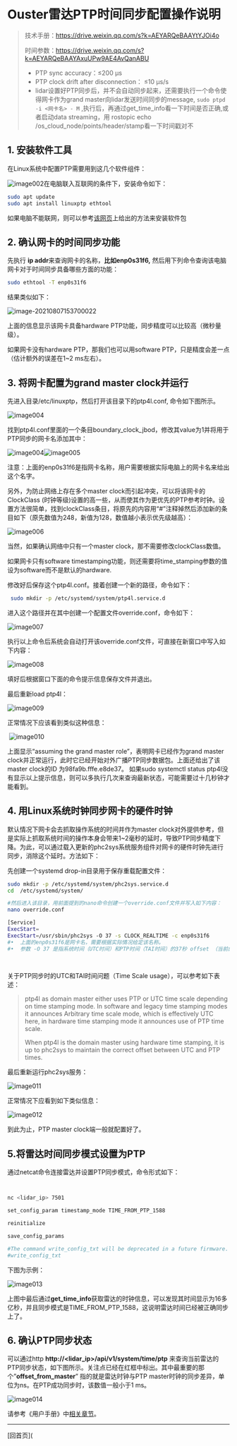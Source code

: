 #  Ouster雷达PTP时间同步配置操作说明

> 技术手册：https://drive.weixin.qq.com/s?k=AEYARQeBAAYtYJOi4o
>
> 时间参数：https://drive.weixin.qq.com/s?k=AEYARQeBAAYAxuUPw9AE4AvQanABU
>
> - PTP sync accuracy：≤200 μs
> - PTP clock drift after disconnection： ≤10 μs/s
> - lidar设置好PTP同步后，并不会自动同步起来，还需要执行一个命令使得网卡作为grand master向lidar发送时间同步的message, ` sudo ptpd -i <网卡名> - M ` ,执行后，再通过get_time_info看一下时间是否正确,或者启动data streaming，用 rostopic echo /os_cloud_node/points/header/stamp看一下时间戳对不

## 1. 安装软件工具

在Linux系统中配置PTP需要用到这几个软件组件：

![image002](SyncPTPs.assets/image002.png)在电脑联入互联网的条件下，安装命令如下：

```sh
sudo apt update
sudo apt install linuxptp ethtool
```

如果电脑不能联网，则可以参考[该网页](https://blog.csdn.net/yao_you/article/details/106872752?utm_medium=distribute.pc_relevant.none-task-blog-baidujs_title-2&spm=1001.2101.3001.4242)上给出的方法来安装软件包

## 2. 确认网卡的时间同步功能

先执行 **ip addr**来查询网卡的名称，**比如enp0s31f6,** 然后用下列命令查询该电脑网卡对于时间同步具备哪些方面的功能：

```sh
sudo ethtool -T enp0s31f6
```

结果类似如下：

![image-20210807153700022](SyncPTPs.assets/image003.png) 

上面的信息显示该网卡具备hardware PTP功能，同步精度可以比较高（微秒量级）。

如果网卡没有hardware PTP，那我们也可以用software PTP，只是精度会差一点（估计额外的误差在1~2 ms左右）。

## 3. 将网卡配置为grand master clock并运行

先进入目录/etc/linuxptp，然后打开该目录下的ptp4l.conf, 命令如下图所示。

![image004](SyncPTPs.assets/image004.png)     

找到ptp4l.conf里面的一个条目boundary_clock_jbod，修改其value为1并将用于PTP同步的网卡名添加其中：

![image004](SyncPTPs.assets/image004.png)![image005](SyncPTPs.assets/image005.png)

注意：上面的enp0s31f6是指网卡名称，用户需要根据实际电脑上的网卡名来给出这个名字。

另外，为防止网络上存在多个master clock而引起冲突，可以将该网卡的ClockClass (时钟等级)设置的高一些，从而使其作为更优先的PTP参考时钟。设置方法很简单，找到clockClass条目，将原先的内容用“#”注释掉然后添加新的条目如下（原先数值为248，新值为128，数值越小表示优先级越高）：

![image006](SyncPTPs.assets/image006.png)



当然，如果确认网络中只有一个master clock，那不需要修改clockClass数值。

如果网卡只有software timestamping功能，则还需要将time_stamping参数的值设为software而不是默认的hardware.

修改好后保存这个ptp4l.conf。接着创建一个新的路径，命令如下：

```sh
 sudo mkdir -p /etc/systemd/system/ptp4l.service.d
```

进入这个路径并在其中创建一个配置文件override.conf，命令如下：

![image007](SyncPTPs.assets/image007.png) 

执行以上命令后系统会自动打开该override.conf文件，可直接在新窗口中写入如下内容：

 ![image008](SyncPTPs.assets/image008.png)

填好后根据窗口下面的命令提示信息保存文件并退出。

最后重新load ptp4l：

 ![image009](SyncPTPs.assets/image009.png)

正常情况下应该看到类似这种信息：

​    ![image010](SyncPTPs.assets/image010.png)

上面显示“assuming the grand master role”，表明网卡已经作为grand master clock并正常运行，此时它已经开始对外广播PTP同步数据包。上面还给出了该master clock的ID 为98fa9b.fffe.e8de37。 如果sudo systemctl status ptp4l没有显示以上提示信息，则可以多执行几次来查询最新状态，可能需要过十几秒钟才能看到。

## 4. 用Linux系统时钟同步网卡的硬件时钟

默认情况下网卡会去抓取操作系统的时间并作为master clock对外提供参考，但是实际上抓取系统时间的操作本身会带来1~2毫秒的延时，导致PTP同步精度下降。为此，可以通过载入更新的phc2sys系统服务组件对网卡的硬件时钟先进行同步，消除这个延时。方法如下：

先创建一个systemd drop-in目录用于保存重载配置文件：

```sh
sudo mkdir -p /etc/systemd/system/phc2sys.service.d
cd  /etc/systemd/system/ 

#然后进入该目录，用前面提到的nano命令创建一个override.conf文件并写入如下内容：
nano override.conf 

[Service]
ExecStart=
ExecStart=/usr/sbin/phc2sys -O 37 -s CLOCK_REALTIME -c enp0s31f6   
#•	上面的enp0s31f6是网卡名，需要根据实际情况给定该名称。
#•	参数 -O 37 是指系统时间（UTC时间）和PTP时间（TAI时间）的37秒 offset （当前的闰秒数），如果希望雷达时钟以UTC来表示，则可设为 -O 0.

  
```

关于PTP同步时的UTC和TAI时间问题（Time Scale usage），可以参考如下表述：

> ptp4l as domain master either uses PTP or UTC time scale depending on time stamping mode. In software and legacy time stamping modes it announces Arbitrary time scale mode, which is effectively UTC here, in hardware time stamping mode it announces use of PTP time scale.
>
> When ptp4l is the domain master using hardware time stamping, it is up to phc2sys to maintain the correct offset between UTC and PTP times.

最后重新运行phc2sys服务：

![image011](SyncPTPs.assets/image011.png)

正常情况下应看到如下类似信息：

 ![image012](SyncPTPs.assets/image012.jpg)

到此为止，PTP master clock端一般就配置好了。

## 5.将雷达时间同步模式设置为PTP

通过netcat命令连接雷达并设置PTP同步模式，命令形式如下：

```sh


nc <lidar_ip> 7501

set_config_param timestamp_mode TIME_FROM_PTP_1588

reinitialize

save_config_params

#The command write_config_txt will be deprecated in a future firmware. The command save_config_params provides the same response.
#write_config_txt  
```

下图为示例：

![image013](SyncPTPs.assets/image013.png)   

上图中最后通过**get_time_info**获取雷达的时钟信息，可以发现其时间显示为16多亿秒，并且同步模式是TIME_FROM_PTP_1588，这说明雷达时间已经被正确同步上了。

## 6. 确认PTP同步状态

可以通过http **http://<lidar_ip>/api/v1/system/time/ptp** 来查询当前雷达的PTP同步状态，如下图所示。关注点已经在红框中标出。其中最重要的那个”**offset_from_master**” 指的就是雷达时钟与PTP master时钟的同步差异，单位为ns。在PTP成功同步时，该数值一般小于1 ms。

![image014](SyncPTPs.assets/image014.png)         



请参考《用户手册》中[相关章节](https://drive.weixin.qq.com/s?k=AEYARQeBAAYy6dZVMzAE4AvQanABU)。

---

[回首页](
